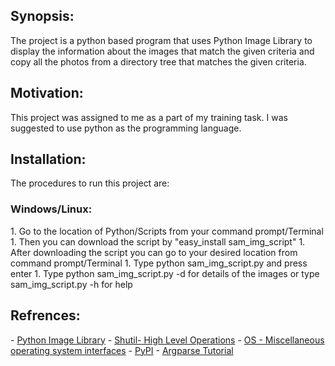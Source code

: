 <H2>Synopsis:</H2>
The project is a python based program that uses Python Image Library to display the information about the images that match the given criteria and copy all the photos from a directory tree that matches the given criteria.

<H2>Motivation:</H2>
This project was assigned to me as a part of my training task. I was suggested to use python as the programming language.

<H2>Installation:</H2>
The procedures to run this project are:<br>
<H3>Windows/Linux:</H3>
1. Go to the location of Python/Scripts from your command prompt/Terminal
1. Then you can download the script by "easy_install sam_img_script"
1. After downloading the script you can go to your desired location from command prompt/Terminal
1. Type python sam_img_script.py and press enter
1. Type python sam_img_script.py -d for details of the images or type sam_img_script.py -h for help
   
<H2>Refrences:</H2>
- <a href = "http://effbot.org/imagingbook/pil-index.htm"> Python Image Library</a>
- <a href = "https://docs.python.org/2/library/shutil.html">Shutil- High Level Operations</a>
- <a href = "https://docs.python.org/2/library/os.html">OS - Miscellaneous operating system interfaces</a>
- <a href = "http://marthall.github.io/blog/how-to-package-a-python-app/"> PyPI</a>
- <a href = "https://docs.python.org/2/howto/argparse.html">Argparse Tutorial </a>

